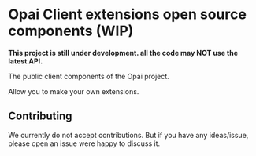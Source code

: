 # Opai Client extensions open source components (WIP)

**This project is still under development. all the code may NOT use the latest API.**

The public client components of the Opai project.

Allow you to make your own extensions.

## Contributing

We currently do not accept contributions. But if you have any ideas/issue, please open an issue were happy to discuss it.